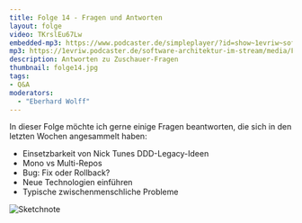 ```yaml
---
title: Folge 14 - Fragen und Antworten
layout: folge
video: TKrslEu67Lw
embedded-mp3: https://www.podcaster.de/simpleplayer/?id=show~1evriw~software-architektur-im-stream~pod-7cca461df8a346b7daa4f00f5c&v=1617104411
mp3: https://1evriw.podcaster.de/software-architektur-im-stream/media/FragenUndAntworten.mp3
description: Antworten zu Zuschauer-Fragen
thumbnail: folge14.jpg
tags:
- Q&A
moderators:
  - "Eberhard Wolff"
---
```


In dieser Folge möchte ich gerne einige Fragen beantworten, die sich
in den letzten Wochen angesammelt haben:

- Einsetzbarkeit von Nick Tunes DDD-Legacy-Ideen 
- Mono vs Multi-Repos
- Bug: Fix oder Rollback?
- Neue Technologien einführen
- Typische zwischenmenschliche Probleme

![Sketchnote](/sketchnotes/folge14.png "Sketchnote")
